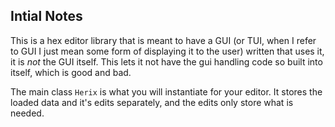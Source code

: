## Intial Notes
This is a hex editor library that is meant to have a GUI (or TUI, when I refer to GUI I just mean some form of displaying it to the user) written that uses it, it is *not* the GUI itself. This lets it not have the gui handling code so built into itself, which is good and bad.  
  
The main class `Herix` is what you will instantiate for your editor. It stores the loaded data and it's edits separately, and the edits only store what is needed.  
